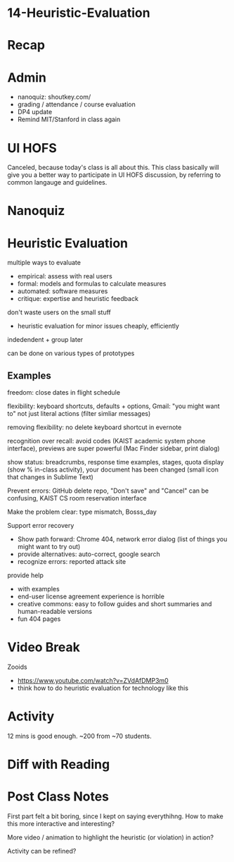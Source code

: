# 14-Heuristic-Evaluation




# Recap

# Admin
- nanoquiz: shoutkey.com/
- grading / attendance / course evaluation
- DP4 update
- Remind MIT/Stanford in class again


# UI HOFS
Canceled, because today's class is all about this.
This class basically will give you a better way to participate in UI HOFS discussion, by referring to common langauge and guidelines.

# Nanoquiz


# Heuristic Evaluation
multiple ways to evaluate
- empirical: assess with real users
- formal: models and formulas to calculate measures
- automated: software measures
- critique: expertise and heuristic feedback

don't waste users on the small stuff
- heuristic evaluation for minor issues cheaply, efficiently

indedendent + group later

can be done on various types of prototypes

## Examples

freedom: close dates in flight schedule

flexibility: keyboard shortcuts, defaults + options, Gmail: "you might want to" not just literal actions (filter simliar messages)

removing flexibility: no delete keyboard shortcut in evernote

recognition over recall: avoid codes (KAIST academic system phone interface), previews are super powerful (Mac Finder sidebar, print dialog)

show status: breadcrumbs, response time examples, stages, quota display (show % in-class activity), your document has been changed (small icon that changes in Sublime Text)

Prevent errors: GitHub delete repo, "Don't save" and "Cancel" can be confusing, KAIST CS room reservation interface

Make the problem clear: type mismatch, Bosss_day

Support error recovery
- Show path forward: Chrome 404, network error dialog (list of things you might want to try out)
- provide alternatives: auto-correct, google search
- recognize errors: reported attack site

provide help
- with examples
- end-user license agreement experience is horrible
- creative commons: easy to follow guides and short summaries and human-readable versions
- fun 404 pages

# Video Break
Zooids

- https://www.youtube.com/watch?v=ZVdAfDMP3m0
- think how to do heuristic evaluation for technology like this

# Activity
12 mins is good enough. ~200 from ~70 students.

# Diff with Reading


# Post Class Notes
First part felt a bit boring, since I kept on saying everythihng. How to make this more interactive and interesting?

More video / animation to highlight the heuristic (or violation) in action? 

Activity can be refined?
